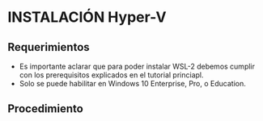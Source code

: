 # INSTALACIÓN Hyper-V
## Requerimientos
* Es importante aclarar que para poder instalar WSL-2 debemos cumplir con los prerequisitos explicados en el tutorial princiapl.
* Solo se puede habilitar en Windows 10 Enterprise, Pro, o Education.

## Procedimiento
